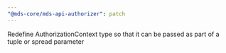 ```yaml
---
"@mds-core/mds-api-authorizer": patch
---
```


Redefine AuthorizationContext type so that it can be passed as part of a tuple or spread parameter
